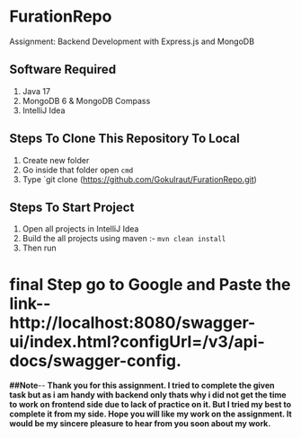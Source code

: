 # FurationRepo
Assignment: Backend Development with Express.js and MongoDB

## Software Required

1. Java 17
2. MongoDB 6 & MongoDB Compass
3. IntelliJ Idea


## Steps To Clone This Repository To Local

1. Create new folder
2. Go inside that folder open `cmd`
3. Type `git clone (https://github.com/Gokulraut/FurationRepo.git)

## Steps To Start Project

1. Open all projects in IntelliJ Idea
2. Build the all projects using maven :- `mvn clean install`
3. Then run

# final Step go to Google and Paste the link--http://localhost:8080/swagger-ui/index.html?configUrl=/v3/api-docs/swagger-config.


**##Note**--
**Thank you for this assignment. I tried to complete the given task but as i am handy with backend only thats why i did not get the time to work on frontend side due to lack of practice on it. But I tried my best to complete it from my side. Hope you will like my work on the assignment. 
It would be my sincere pleasure to hear from you soon about my work.**
